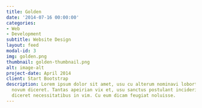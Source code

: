 ```yaml
---
title: Golden
date: '2014-07-16 00:00:00'
categories:
- Web
- Development
subtitle: Website Design
layout: feed
modal-id: 3
img: golden.png
thumbnail: golden-thumbnail.png
alt: image-alt
project-date: April 2014
client: Start Bootstrap
description: Lorem ipsum dolor sit amet, usu cu alterum nominavi lobortis. At duo
  novum diceret. Tantas apeirian vix et, usu sanctus postulant inciderint ut, populo
  diceret necessitatibus in vim. Cu eum dicam feugiat noluisse.
---
```



